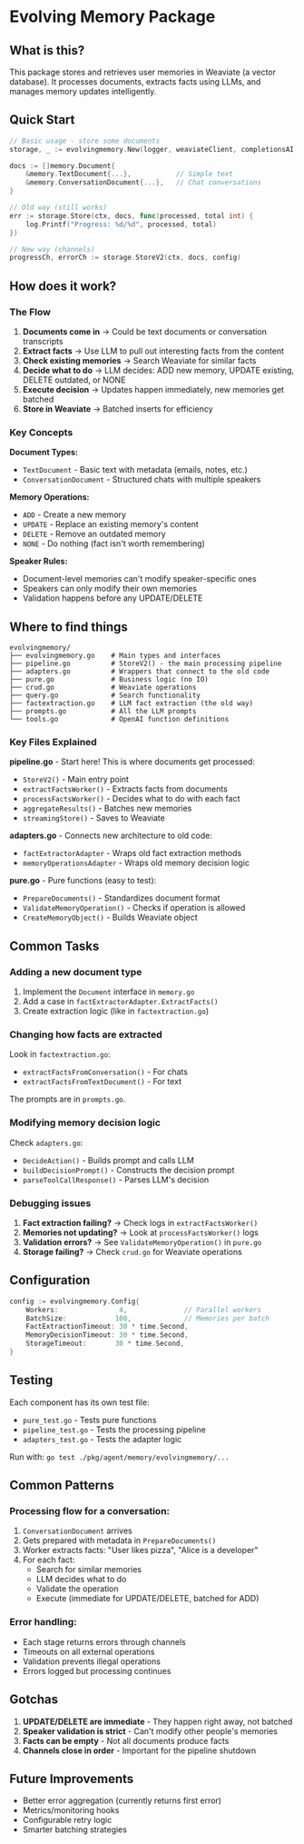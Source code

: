 # Evolving Memory Package

## What is this?

This package stores and retrieves user memories in Weaviate (a vector database). It processes documents, extracts facts using LLMs, and manages memory updates intelligently.

## Quick Start

```go
// Basic usage - store some documents
storage, _ := evolvingmemory.New(logger, weaviateClient, completionsAI, embeddingsAI)

docs := []memory.Document{
    &memory.TextDocument{...},           // Simple text
    &memory.ConversationDocument{...},   // Chat conversations
}

// Old way (still works)
err := storage.Store(ctx, docs, func(processed, total int) {
    log.Printf("Progress: %d/%d", processed, total)
})

// New way (channels)
progressCh, errorCh := storage.StoreV2(ctx, docs, config)
```

## How does it work?

### The Flow

1. **Documents come in** → Could be text documents or conversation transcripts
2. **Extract facts** → Use LLM to pull out interesting facts from the content
3. **Check existing memories** → Search Weaviate for similar facts
4. **Decide what to do** → LLM decides: ADD new memory, UPDATE existing, DELETE outdated, or NONE
5. **Execute decision** → Updates happen immediately, new memories get batched
6. **Store in Weaviate** → Batched inserts for efficiency

### Key Concepts

**Document Types:**
- `TextDocument` - Basic text with metadata (emails, notes, etc.)
- `ConversationDocument` - Structured chats with multiple speakers

**Memory Operations:**
- `ADD` - Create a new memory
- `UPDATE` - Replace an existing memory's content
- `DELETE` - Remove an outdated memory
- `NONE` - Do nothing (fact isn't worth remembering)

**Speaker Rules:**
- Document-level memories can't modify speaker-specific ones
- Speakers can only modify their own memories
- Validation happens before any UPDATE/DELETE

## Where to find things

```
evolvingmemory/
├── evolvingmemory.go    # Main types and interfaces
├── pipeline.go          # StoreV2() - the main processing pipeline
├── adapters.go          # Wrappers that connect to the old code
├── pure.go              # Business logic (no IO)
├── crud.go              # Weaviate operations
├── query.go             # Search functionality
├── factextraction.go    # LLM fact extraction (the old way)
├── prompts.go           # All the LLM prompts
└── tools.go             # OpenAI function definitions
```

### Key Files Explained

**pipeline.go** - Start here! This is where documents get processed:
- `StoreV2()` - Main entry point
- `extractFactsWorker()` - Extracts facts from documents
- `processFactsWorker()` - Decides what to do with each fact
- `aggregateResults()` - Batches new memories
- `streamingStore()` - Saves to Weaviate

**adapters.go** - Connects new architecture to old code:
- `factExtractorAdapter` - Wraps old fact extraction methods
- `memoryOperationsAdapter` - Wraps old memory decision logic

**pure.go** - Pure functions (easy to test):
- `PrepareDocuments()` - Standardizes document format
- `ValidateMemoryOperation()` - Checks if operation is allowed
- `CreateMemoryObject()` - Builds Weaviate object

## Common Tasks

### Adding a new document type

1. Implement the `Document` interface in `memory.go`
2. Add a case in `factExtractorAdapter.ExtractFacts()` 
3. Create extraction logic (like in `factextraction.go`)

### Changing how facts are extracted

Look in `factextraction.go`:
- `extractFactsFromConversation()` - For chats
- `extractFactsFromTextDocument()` - For text

The prompts are in `prompts.go`.

### Modifying memory decision logic

Check `adapters.go`:
- `DecideAction()` - Builds prompt and calls LLM
- `buildDecisionPrompt()` - Constructs the decision prompt
- `parseToolCallResponse()` - Parses LLM's decision

### Debugging issues

1. **Fact extraction failing?** → Check logs in `extractFactsWorker()`
2. **Memories not updating?** → Look at `processFactsWorker()` logs
3. **Validation errors?** → See `ValidateMemoryOperation()` in `pure.go`
4. **Storage failing?** → Check `crud.go` for Weaviate operations

## Configuration

```go
config := evolvingmemory.Config{
    Workers:               4,              // Parallel workers
    BatchSize:            100,             // Memories per batch
    FactExtractionTimeout: 30 * time.Second,
    MemoryDecisionTimeout: 30 * time.Second,
    StorageTimeout:       30 * time.Second,
}
```

## Testing

Each component has its own test file:
- `pure_test.go` - Tests pure functions
- `pipeline_test.go` - Tests the processing pipeline
- `adapters_test.go` - Tests the adapter logic

Run with: `go test ./pkg/agent/memory/evolvingmemory/...`

## Common Patterns

### Processing flow for a conversation:
1. `ConversationDocument` arrives
2. Gets prepared with metadata in `PrepareDocuments()`
3. Worker extracts facts: "User likes pizza", "Alice is a developer"
4. For each fact:
   - Search for similar memories
   - LLM decides what to do
   - Validate the operation
   - Execute (immediate for UPDATE/DELETE, batched for ADD)

### Error handling:
- Each stage returns errors through channels
- Timeouts on all external operations
- Validation prevents illegal operations
- Errors logged but processing continues

## Gotchas

1. **UPDATE/DELETE are immediate** - They happen right away, not batched
2. **Speaker validation is strict** - Can't modify other people's memories
3. **Facts can be empty** - Not all documents produce facts
4. **Channels close in order** - Important for the pipeline shutdown

## Future Improvements

- Better error aggregation (currently returns first error)
- Metrics/monitoring hooks
- Configurable retry logic
- Smarter batching strategies 
